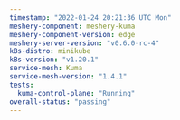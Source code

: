 ```yaml
---
timestamp: "2022-01-24 20:21:36 UTC Mon"
meshery-component: meshery-kuma
meshery-component-version: edge
meshery-server-version: "v0.6.0-rc-4"
k8s-distro: minikube
k8s-version: "v1.20.1"
service-mesh: Kuma
service-mesh-version: "1.4.1"
tests:
  kuma-control-plane: "Running"
overall-status: "passing"
---
```

